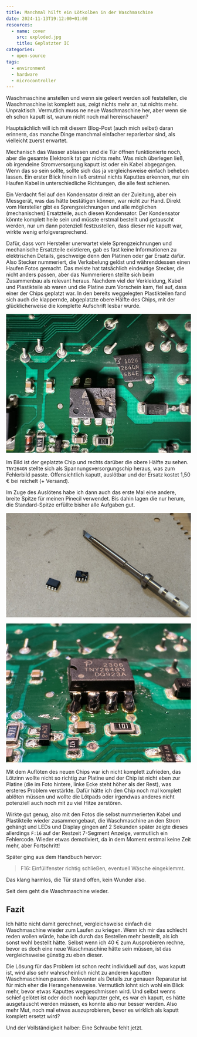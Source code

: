 ```yaml
---
title: Manchmal hilft ein Lötkolben in der Waschmaschine
date: 2024-11-13T19:12:00+01:00
resources:
  - name: cover
    src: exploded.jpg
    title: Geplatzter IC
categories:
  - open-source
tags:
  - environment
  - hardware
  - microcontroller
---
```

Waschmaschine anstellen und wenn sie geleert werden soll feststellen, die Waschmaschine ist komplett aus, zeigt nichts mehr an, tut nichts mehr.
Unpraktisch.
Vermutlich muss ne neue Waschmaschine her, aber wenn sie eh schon kaputt ist, warum nicht noch mal hereinschauen?

Hauptsächlich will ich mit diesem Blog-Post (auch mich selbst) daran erinnern, das manche Dinge manchmal einfacher reparierbar sind, als vielleicht zuerst erwartet.

<!--more-->

Mechanisch das Wasser ablassen und die Tür öffnen funktionierte noch, aber die gesamte Elektronik tat gar nichts mehr.
Was mich überlegen ließ, ob irgendeine Stromversorgung kaputt ist oder ein Kabel abgegangen.
Wenn das so sein sollte, sollte sich das ja vergleichsweise einfach beheben lassen.
Ein erster Blick hinein ließ erstmal nichts Kaputtes erkennen, nur ein Haufen Kabel in unterschiedliche Richtungen, die alle fest schienen.

Ein Verdacht fiel auf den Kondensator direkt an der Zuleitung, aber ein Messgerät, was das hätte bestätigen können, war nicht zur Hand.
Direkt vom Hersteller gibt es Sprengzeichnungen und alle möglichen (mechanischen) Ersatzteile, auch diesen Kondensator.
Der Kondensator könnte komplett heile sein und müsste erstmal bestellt und getauscht werden, nur um dann potenziell festzustellen, dass dieser nie kaputt war, wirkte wenig erfolgversprechend.

Dafür, dass vom Hersteller unerwartet viele Sprengzeichnungen und mechanische Ersatzteile existieren, gab es fast keine Informationen zu elektrischen Details, geschweige denn den Platinen oder gar Ersatz dafür.
Also Stecker nummeriert, die Verkabelung gelöst und währenddessen einen Haufen Fotos gemacht.
Das meiste hat tatsächlich eindeutige Stecker, die nicht anders passen, aber das Nummerieren stellte sich beim Zusammenbau als relevant heraus.
Nachdem viel der Verkleidung, Kabel und Plastikteile ab waren und die Platine zum Vorschein kam, fiel auf, dass einer der Chips geplatzt war.
In den bereits weggelegten Plastikteilen fand sich auch die klappernde, abgeplatzte obere Hälfte des Chips, mit der glücklicherweise die komplette Aufschrift lesbar wurde.

![Geplatzter Chip und die abgeplatzte Hälfte](exploded.jpg)

Im Bild ist der geplatzte Chip und rechts darüber die obere Hälfte zu sehen.
`TNY264GN` stellte sich als Spannungsversorgungschip heraus, was zum Fehlerbild passte.
Offensichtlich kaputt, auslötbar und der Ersatz kostet 1,50 € bei reichelt (+ Versand).

Im Zuge des Auslötens habe ich dann auch das erste Mal eine andere, breite Spitze für meinen Pinecil verwendet.
Bis dahin lagen die nur herum, die Standard-Spitze erfüllte bisher alle Aufgaben gut.

![Lötkolbenspitze zum Auslöten, darunter der ausgelötete, kaputte Chip und der neue Chip](iron.jpg)

![Der neue, heile Chip auf der Platine](done.jpg)

Mit dem Auflöten des neuen Chips war ich nicht komplett zufrieden, das Lötzinn wollte nicht so richtig zur Platine und der Chip ist nicht eben zur Platine (die im Foto hintere, linke Ecke steht höher als der Rest), was ersteres Problem verstärkte.
Dafür hätte ich den Chip noch mal komplett ablöten müssen und wollte die Lötpads oder irgendwas anderes nicht potenziell auch noch mit zu viel Hitze zerstören.

Wirkte gut genug, also mit den Fotos die selbst nummerierten Kabel und Plastikteile wieder zusammengebaut, die Waschmaschine an den Strom gehängt und LEDs und Display gingen an!
2 Sekunden später zeigte dieses allerdings `F:16` auf der Restzeit 7-Segment Anzeige, vermutlich ein Fehlercode.
Wieder etwas demotiviert, da in dem Moment erstmal keine Zeit mehr, aber Fortschritt!

Später ging aus dem Handbuch hervor:

> F16: Einfüllfenster richtig schließen, eventuell Wäsche eingeklemmt.

Das klang harmlos, die Tür stand offen, kein Wunder also.

Seit dem geht die Waschmaschine wieder.

## Fazit

Ich hätte nicht damit gerechnet, vergleichsweise einfach die Waschmaschine wieder zum Laufen zu kriegen.
Wenn ich mir das schlecht reden wollen würde, habe ich durch das Bestellen mehr bestellt, als ich sonst wohl bestellt hätte.
Selbst wenn ich 40 € zum Ausprobieren rechne, bevor es doch eine neue Waschmaschine hätte sein müssen, ist das vergleichsweise günstig zu eben dieser.

Die Lösung für das Problem ist schon recht individuell auf das, was kaputt ist, wird also sehr wahrscheinlich nicht zu anderen kaputten Waschmaschinen passen.
Relevanter als Details zur genauen Reparatur ist für mich eher die Herangehensweise.
Vermutlich lohnt sich wohl ein Blick mehr, bevor etwas Kaputtes weggeschmissen wird.
Und selbst wenns schief gelötet ist oder doch noch kaputter geht, es war eh kaputt, es hätte ausgetauscht werden müssen, es konnte also nur besser werden.
Also mehr Mut, noch mal etwas auszuprobieren, bevor es wirklich als kaputt komplett ersetzt wird?

Und der Vollständigkeit halber: Eine Schraube fehlt jetzt.
